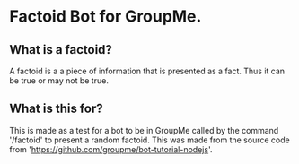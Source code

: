 # Factoid Bot for GroupMe.

## What is a factoid?

A factoid is a a piece of information that is presented as a fact.
Thus it can be true or may not be true.

## What is this for?
This is made as a test for a bot to be in GroupMe 
called by the command '/factoid' to present a random factoid.
This was made from the source code from 'https://github.com/groupme/bot-tutorial-nodejs'.